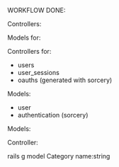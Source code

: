 WORKFLOW DONE:

<!-- Projects -->

Controllers:


Models for:


<!-- Users  -->

Controllers for:
- users
- user_sessions
- oauths (generated with sorcery)



Models:
- user
- authentication (sorcery)

<!-- Reservations -->

Models:


Controller:


<!-- Categories -->

rails g model Category name:string


<!-- Comments -->


